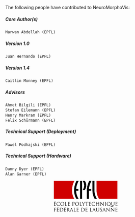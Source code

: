 The following people have contributed to NeuroMorphoVis:

##### Core Author(s)

    Marwan Abdellah (EPFL)

##### Version 1.0

    Juan Hernando (EPFL)

##### Version 1.4

    Caitlin Monney (EPFL)

##### Advisors

    Ahmet Bilgili (EPFL)
    Stefan Eilemann (EPFL)
    Henry Markram (EPFL)
    Felix Schürmann (EPFL)
    
##### Technical Support (Deployment)

    Pawel Podhajski (EPFL)

##### Technical Support (Hardware)

    Danny Dyer (EPFL)
    Alan Garner (EPFL)

<p align="center">
	<img src="docs/artifacts/logo/epfl-logo.jpg" width=200>
</p>
